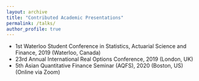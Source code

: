 ```yaml
---
layout: archive
title: "Contributed Academic Presentations"
permalink: /talks/
author_profile: true
---
```


* 1st Waterloo Student Conference in Statistics, Actuarial Science and Finance, 2019 (Waterloo, Canada)
* 23rd Annual International Real Options Conference, 2019 (London, UK)
* 5th Asian Quantitative Finance Seminar (AQFS), 2020 (Boston, US) (Online via Zoom)
